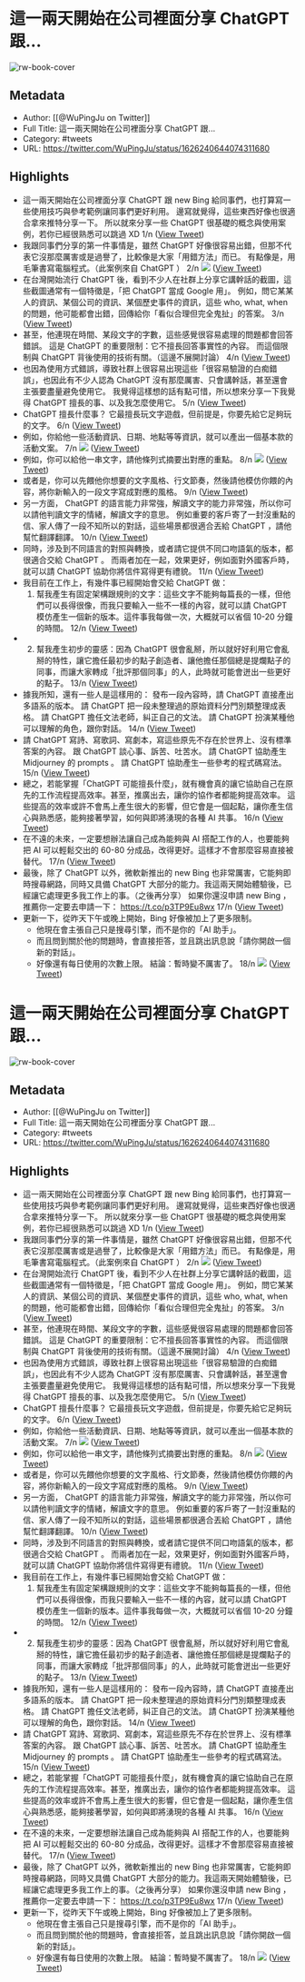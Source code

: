 # 這一兩天開始在公司裡面分享 ChatGPT 跟...

![rw-book-cover](https://pbs.twimg.com/profile_images/1466990675266707460/JusBwhfm.jpg)

## Metadata
- Author: [[@WuPingJu on Twitter]]
- Full Title: 這一兩天開始在公司裡面分享 ChatGPT 跟...
- Category: #tweets
- URL: https://twitter.com/WuPingJu/status/1626240644074311680

## Highlights
- 這一兩天開始在公司裡面分享 ChatGPT 跟 new Bing 給同事們，也打算寫一些使用技巧與參考範例讓同事們更好利用。
  邊寫就覺得，這些東西好像也很適合拿來推特分享一下。
  所以就來分享一些 ChatGPT 很基礎的概念與使用案例，若你已經很熟悉可以跳過 XD
  1/n ([View Tweet](https://twitter.com/WuPingJu/status/1626240644074311680))
- 我跟同事們分享的第一件事情是，雖然 ChatGPT 好像很容易出錯，但那不代表它沒那麼厲害或是過譽了，比較像是大家「用錯方法」而已。
  有點像是，用毛筆書寫電腦程式。（此案例來自 ChatGPT ）
  2/n 
  ![](https://pbs.twimg.com/media/FpGRQK2agAIhMXt.jpg) ([View Tweet](https://twitter.com/WuPingJu/status/1626240655180824579))
- 在台灣開始流行 ChatGPT 後，看到不少人在社群上分享它講幹話的截圖，這些截圖通常有一個特徵是，「把 ChatGPT 當成 Google 用」。
  例如，問它某某人的資訊、某個公司的資訊、某個歷史事件的資訊，這些 who, what, when 的問題，他可能都會出錯，回傳給你「看似合理但完全鬼扯」的答案。
  3/n ([View Tweet](https://twitter.com/WuPingJu/status/1626240658964099073))
- 甚至，他連現在時間、某段文字的字數，這些感覺很容易處理的問題都會回答錯誤。
  這是 ChatGPT 的重要限制：它不擅長回答事實性的內容。
  而這個限制與 ChatGPT 背後使用的技術有關。（這邊不展開討論）
  4/n ([View Tweet](https://twitter.com/WuPingJu/status/1626240661770096640))
- 也因為使用方式錯誤，導致社群上很容易出現這些「很容易驗證的白痴錯誤」，也因此有不少人認為 ChatGPT 沒有那麼厲害、只會講幹話，甚至還會主張要盡量避免使用它。
  我覺得這樣想的話有點可惜，所以想來分享一下我覺得 ChatGPT 擅長的事、以及我怎麼使用它。
  5/n ([View Tweet](https://twitter.com/WuPingJu/status/1626240664513167360))
- ChatGPT 擅長什麼事？
  它最擅長玩文字遊戲，但前提是，你要先給它足夠玩的文字。
  6/n ([View Tweet](https://twitter.com/WuPingJu/status/1626240667126222848))
- 例如，你給他一些活動資訊、日期、地點等等資訊，就可以產出一個基本款的活動文案。
  7/n 
  ![](https://pbs.twimg.com/media/FpGRRagakAACtif.jpg) ([View Tweet](https://twitter.com/WuPingJu/status/1626240676479516673))
- 例如，你可以給他一串文字，請他條列式摘要出對應的重點。
  8/n 
  ![](https://pbs.twimg.com/media/FpGRSDCacAI1XdM.jpg) ([View Tweet](https://twitter.com/WuPingJu/status/1626240686659096579))
- 或者是，你可以先餵他你想要的文字風格、行文節奏，然後請他模仿你餵的內容，將你新輸入的一段文字寫成對應的風格。
  9/n ([View Tweet](https://twitter.com/WuPingJu/status/1626240690727555076))
- 另一方面， ChatGPT 的語言能力非常強，解讀文字的能力非常強，所以你可以請他判讀文字的情緒，解讀文字的意思。
  例如重要的客戶寄了一封沒重點的信、家人傳了一段不知所以的對話，這些場景都很適合丟給 ChatGPT ，請他幫忙翻譯翻譯。
  10/n ([View Tweet](https://twitter.com/WuPingJu/status/1626240693323837442))
- 同時，涉及到不同語言的對照與轉換，或者請它提供不同口吻語氣的版本，都很適合交給 ChatGPT 。
  而兩者加在一起，效果更好，例如面對外國客戶時，就可以請 ChatGPT 協助你將信件寫得更有禮貌。
  11/n ([View Tweet](https://twitter.com/WuPingJu/status/1626240695920099329))
- 我目前在工作上，有幾件事已經開始會交給 ChatGPT 做：
  1. 幫我產生有固定架構跟規則的文字：這些文字不能夠每篇長的一樣，但他們可以長得很像，而我只要輸入一些不一樣的內容，就可以請 ChatGPT 模仿產生一個新的版本。這件事我每做一次，大概就可以省個 10-20 分鐘的時間。
  12/n ([View Tweet](https://twitter.com/WuPingJu/status/1626240698520596487))
- 2. 幫我產生初步的靈感：因為 ChatGPT 很會亂掰，所以就好好利用它會亂掰的特性，讓它擔任最初步的點子創造者、讓他擔任那個總是提爛點子的同事，而讓大家轉成「批評那個同事」的人，此時就可能會迸出一些更好的點子。
  13/n ([View Tweet](https://twitter.com/WuPingJu/status/1626240701230096384))
- 據我所知，還有一些人是這樣用的：
  發布一段內容時，請 ChatGPT 直接產出多語系的版本。
  請 ChatGPT 把一段未整理過的原始資料分門別類整理成表格。
  請 ChatGPT 擔任文法老師，糾正自己的文法。
  請 ChatGPT 扮演某種他可以理解的角色，跟你對話。
  14/n ([View Tweet](https://twitter.com/WuPingJu/status/1626240703910285318))
- 請 ChatGPT 寫詩、寫歌詞、寫劇本，寫這些原先不存在於世界上、沒有標準答案的內容。
  跟 ChatGPT 談心事、訴苦、吐苦水。
  請 ChatGPT 協助產生 Midjourney 的 prompts 。
  請 ChatGPT 協助產生一些參考的程式碼寫法。
  15/n ([View Tweet](https://twitter.com/WuPingJu/status/1626240706665926660))
- 總之，若能掌握「ChatGPT 可能擅長什麼」，就有機會真的讓它協助自己在原先的工作流程提高效率。甚至，推廣出去，讓你的協作者都能夠提高效率。
  這些提高的效率或許不會馬上產生很大的影響，但它會是一個起點，讓你產生信心與熟悉感，能夠接著學習，如何與即將湧現的各種 AI 共事。
  16/n ([View Tweet](https://twitter.com/WuPingJu/status/1626240709308334083))
- 在不遠的未來，一定要想辦法讓自己成為能夠與 AI 搭配工作的人，也要能夠把 AI 可以輕鬆交出的 60-80 分成品，改得更好。這樣才不會那麼容易直接被替代。
  17/n ([View Tweet](https://twitter.com/WuPingJu/status/1626240711933952000))
- 最後，除了 ChatGPT 以外，微軟新推出的 new Bing 也非常厲害，它能夠即時搜尋網路，同時又具備 ChatGPT 大部分的能力。我這兩天開始體驗後，已經讓它處理更多我工作上的事。（之後再分享）
  如果你還沒申請 new Bing ，推薦你一定要去申請一下：
  https://t.co/p3TP9Eu8wx
  17/n ([View Tweet](https://twitter.com/WuPingJu/status/1626240714530258945))
- 更新一下，從昨天下午或晚上開始，Bing 好像被加上了更多限制。
  - 他現在會主張自己只是搜尋引擎，而不是你的「AI 助手」。
  - 而且問到關於他的問題時，會直接拒答，並且跳出訊息說「請你開啟一個新的對話」。
  - 好像還有每日使用的次數上限。
  結論：暫時變不厲害了。
  18/n 
  ![](https://pbs.twimg.com/media/FpOCLn6aQAALGwh.jpg) ([View Tweet](https://twitter.com/WuPingJu/status/1626787042037493760))
# 這一兩天開始在公司裡面分享 ChatGPT 跟...

![rw-book-cover](https://pbs.twimg.com/profile_images/1466990675266707460/JusBwhfm.jpg)

## Metadata
- Author: [[@WuPingJu on Twitter]]
- Full Title: 這一兩天開始在公司裡面分享 ChatGPT 跟...
- Category: #tweets
- URL: https://twitter.com/WuPingJu/status/1626240644074311680

## Highlights
- 這一兩天開始在公司裡面分享 ChatGPT 跟 new Bing 給同事們，也打算寫一些使用技巧與參考範例讓同事們更好利用。
  邊寫就覺得，這些東西好像也很適合拿來推特分享一下。
  所以就來分享一些 ChatGPT 很基礎的概念與使用案例，若你已經很熟悉可以跳過 XD
  1/n ([View Tweet](https://twitter.com/WuPingJu/status/1626240644074311680))
- 我跟同事們分享的第一件事情是，雖然 ChatGPT 好像很容易出錯，但那不代表它沒那麼厲害或是過譽了，比較像是大家「用錯方法」而已。
  有點像是，用毛筆書寫電腦程式。（此案例來自 ChatGPT ）
  2/n 
  ![](https://pbs.twimg.com/media/FpGRQK2agAIhMXt.jpg) ([View Tweet](https://twitter.com/WuPingJu/status/1626240655180824579))
- 在台灣開始流行 ChatGPT 後，看到不少人在社群上分享它講幹話的截圖，這些截圖通常有一個特徵是，「把 ChatGPT 當成 Google 用」。
  例如，問它某某人的資訊、某個公司的資訊、某個歷史事件的資訊，這些 who, what, when 的問題，他可能都會出錯，回傳給你「看似合理但完全鬼扯」的答案。
  3/n ([View Tweet](https://twitter.com/WuPingJu/status/1626240658964099073))
- 甚至，他連現在時間、某段文字的字數，這些感覺很容易處理的問題都會回答錯誤。
  這是 ChatGPT 的重要限制：它不擅長回答事實性的內容。
  而這個限制與 ChatGPT 背後使用的技術有關。（這邊不展開討論）
  4/n ([View Tweet](https://twitter.com/WuPingJu/status/1626240661770096640))
- 也因為使用方式錯誤，導致社群上很容易出現這些「很容易驗證的白痴錯誤」，也因此有不少人認為 ChatGPT 沒有那麼厲害、只會講幹話，甚至還會主張要盡量避免使用它。
  我覺得這樣想的話有點可惜，所以想來分享一下我覺得 ChatGPT 擅長的事、以及我怎麼使用它。
  5/n ([View Tweet](https://twitter.com/WuPingJu/status/1626240664513167360))
- ChatGPT 擅長什麼事？
  它最擅長玩文字遊戲，但前提是，你要先給它足夠玩的文字。
  6/n ([View Tweet](https://twitter.com/WuPingJu/status/1626240667126222848))
- 例如，你給他一些活動資訊、日期、地點等等資訊，就可以產出一個基本款的活動文案。
  7/n 
  ![](https://pbs.twimg.com/media/FpGRRagakAACtif.jpg) ([View Tweet](https://twitter.com/WuPingJu/status/1626240676479516673))
- 例如，你可以給他一串文字，請他條列式摘要出對應的重點。
  8/n 
  ![](https://pbs.twimg.com/media/FpGRSDCacAI1XdM.jpg) ([View Tweet](https://twitter.com/WuPingJu/status/1626240686659096579))
- 或者是，你可以先餵他你想要的文字風格、行文節奏，然後請他模仿你餵的內容，將你新輸入的一段文字寫成對應的風格。
  9/n ([View Tweet](https://twitter.com/WuPingJu/status/1626240690727555076))
- 另一方面， ChatGPT 的語言能力非常強，解讀文字的能力非常強，所以你可以請他判讀文字的情緒，解讀文字的意思。
  例如重要的客戶寄了一封沒重點的信、家人傳了一段不知所以的對話，這些場景都很適合丟給 ChatGPT ，請他幫忙翻譯翻譯。
  10/n ([View Tweet](https://twitter.com/WuPingJu/status/1626240693323837442))
- 同時，涉及到不同語言的對照與轉換，或者請它提供不同口吻語氣的版本，都很適合交給 ChatGPT 。
  而兩者加在一起，效果更好，例如面對外國客戶時，就可以請 ChatGPT 協助你將信件寫得更有禮貌。
  11/n ([View Tweet](https://twitter.com/WuPingJu/status/1626240695920099329))
- 我目前在工作上，有幾件事已經開始會交給 ChatGPT 做：
  1. 幫我產生有固定架構跟規則的文字：這些文字不能夠每篇長的一樣，但他們可以長得很像，而我只要輸入一些不一樣的內容，就可以請 ChatGPT 模仿產生一個新的版本。這件事我每做一次，大概就可以省個 10-20 分鐘的時間。
  12/n ([View Tweet](https://twitter.com/WuPingJu/status/1626240698520596487))
- 2. 幫我產生初步的靈感：因為 ChatGPT 很會亂掰，所以就好好利用它會亂掰的特性，讓它擔任最初步的點子創造者、讓他擔任那個總是提爛點子的同事，而讓大家轉成「批評那個同事」的人，此時就可能會迸出一些更好的點子。
  13/n ([View Tweet](https://twitter.com/WuPingJu/status/1626240701230096384))
- 據我所知，還有一些人是這樣用的：
  發布一段內容時，請 ChatGPT 直接產出多語系的版本。
  請 ChatGPT 把一段未整理過的原始資料分門別類整理成表格。
  請 ChatGPT 擔任文法老師，糾正自己的文法。
  請 ChatGPT 扮演某種他可以理解的角色，跟你對話。
  14/n ([View Tweet](https://twitter.com/WuPingJu/status/1626240703910285318))
- 請 ChatGPT 寫詩、寫歌詞、寫劇本，寫這些原先不存在於世界上、沒有標準答案的內容。
  跟 ChatGPT 談心事、訴苦、吐苦水。
  請 ChatGPT 協助產生 Midjourney 的 prompts 。
  請 ChatGPT 協助產生一些參考的程式碼寫法。
  15/n ([View Tweet](https://twitter.com/WuPingJu/status/1626240706665926660))
- 總之，若能掌握「ChatGPT 可能擅長什麼」，就有機會真的讓它協助自己在原先的工作流程提高效率。甚至，推廣出去，讓你的協作者都能夠提高效率。
  這些提高的效率或許不會馬上產生很大的影響，但它會是一個起點，讓你產生信心與熟悉感，能夠接著學習，如何與即將湧現的各種 AI 共事。
  16/n ([View Tweet](https://twitter.com/WuPingJu/status/1626240709308334083))
- 在不遠的未來，一定要想辦法讓自己成為能夠與 AI 搭配工作的人，也要能夠把 AI 可以輕鬆交出的 60-80 分成品，改得更好。這樣才不會那麼容易直接被替代。
  17/n ([View Tweet](https://twitter.com/WuPingJu/status/1626240711933952000))
- 最後，除了 ChatGPT 以外，微軟新推出的 new Bing 也非常厲害，它能夠即時搜尋網路，同時又具備 ChatGPT 大部分的能力。我這兩天開始體驗後，已經讓它處理更多我工作上的事。（之後再分享）
  如果你還沒申請 new Bing ，推薦你一定要去申請一下：
  https://t.co/p3TP9Eu8wx
  17/n ([View Tweet](https://twitter.com/WuPingJu/status/1626240714530258945))
- 更新一下，從昨天下午或晚上開始，Bing 好像被加上了更多限制。
  - 他現在會主張自己只是搜尋引擎，而不是你的「AI 助手」。
  - 而且問到關於他的問題時，會直接拒答，並且跳出訊息說「請你開啟一個新的對話」。
  - 好像還有每日使用的次數上限。
  結論：暫時變不厲害了。
  18/n 
  ![](https://pbs.twimg.com/media/FpOCLn6aQAALGwh.jpg) ([View Tweet](https://twitter.com/WuPingJu/status/1626787042037493760))
